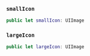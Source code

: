 
### `smallIcon`

``` swift
public let smallIcon: UIImage
```

### `largeIcon`

``` swift
public let largeIcon: UIImage
